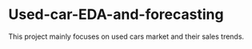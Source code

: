 # Used-car-EDA-and-forecasting
This project mainly focuses on used cars market and their sales trends.
